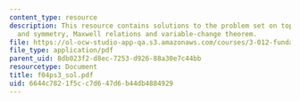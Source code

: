 ```yaml
---
content_type: resource
description: This resource contains solutions to the problem set on topics like lattices
  and symmetry, Maxwell relations and variable-change theorem.
file: https://ol-ocw-studio-app-qa.s3.amazonaws.com/courses/3-012-fundamentals-of-materials-science-fall-2005/6644c7821f5cc7d647d6b44db4884929_f04ps3_sol.pdf
file_type: application/pdf
parent_uid: 8db023f2-d8ec-7253-d926-88a30e7c44bb
resourcetype: Document
title: f04ps3_sol.pdf
uid: 6644c782-1f5c-c7d6-47d6-b44db4884929
---
```

